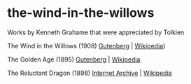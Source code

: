 # the-wind-in-the-willows
Works by Kenneth Grahame that were appreciated by Tolkien


The Wind in the Willows (1908) 
[Gutenberg](www.gutenberg.org/ebooks/27805) |
[Wikipedia](https://en.wikipedia.org/wiki/The_Wind_in_the_Willows))  



The Golden Age (1895)
[Gutenberg](www.gutenberg.org/ebooks/291) |
[Wikipedia](https://en.wikipedia.org/wiki/The_Golden_Age_(Grahame))


The Reluctant Dragon (1898)
[Internet Archive](https://archive.org/details/in.ernet.dli.2015.501251/page/n163/mode/2up) |
[Wikipedia](https://en.wikipedia.org/wiki/The_Reluctant_Dragon_(short_story))  


